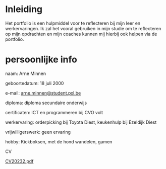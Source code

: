 # Inleiding
Het portfolio is een hulpmiddel voor te reflecteren bij mijn leer en werkervaringen.
Ik zal het vooral gebruiken in mijn studie om te reflecteren op mijn opdrachten en mijn coaches kunnen mij hierbij ook helpen via de portfolio.


# persoonlijke info
naam: Arne Minnen

geboortedatum: 18 juli 2000

e-mail: arne.minnen@student.pxl.be

diploma: diploma secundaire onderwijs

certificaten: ICT en programmeren bij CVO volt

werkervaring: orderpicking bij Toyota Diest, keukenhulp bij Ezeldijk Diest

vrijwilligerswerk: geen ervaring

hobby: Kickboksen, met de hond wandelen, gamen


CV


[CV20232.pdf](https://github.com/PXL-Digital-SNE-Werkplekleren/portfolio-ArneMinnenPXL/files/13886577/CV20232.pdf)

